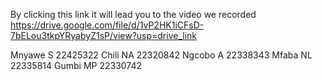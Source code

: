 By clicking this link it will lead you to the video we recorded
https://drive.google.com/file/d/1vP2HK1iCFsD-7bELou3tkpYRyabyZ1sP/view?usp=drive_link

Mnyawe S 22425322
Chili NA 22320842
Ngcobo A 22338343
Mfaba NL 22335814
Gumbi MP 22330742
